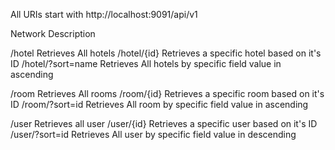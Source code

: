 All URIs start with 
http://localhost:9091/api/v1


Network            Description



/hotel                Retrieves All hotels
/hotel/{id}           Retrieves a specific hotel based on it's ID
/hotel/?sort=name    Retrieves All hotels by specific field value in ascending 


/room                     Retrieves All  rooms
/room/{id}                Retrieves a specific room based on it's ID
/room/?sort=id            Retrieves All room by specific field value in ascending 

/user                    Retrieves all user
/user/{id}               Retrieves a specific user based on it's ID
/user/?sort=id           Retrieves All user by specific field value in descending  

